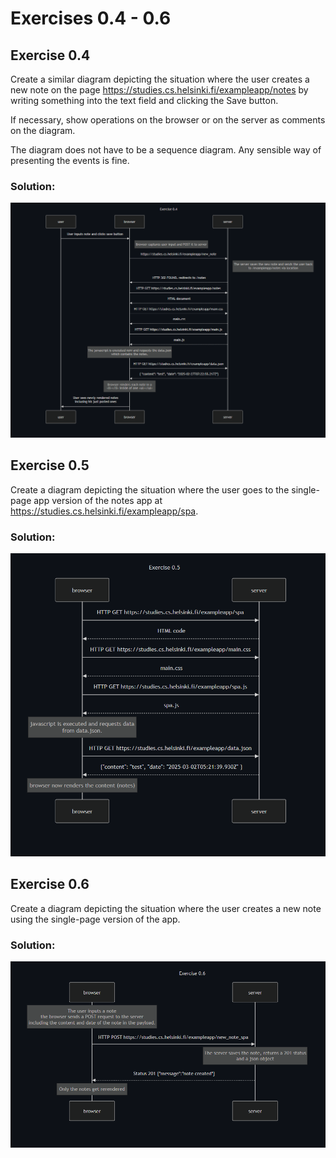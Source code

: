 # Exercises 0.4 - 0.6

## Exercise 0.4

Create a similar diagram depicting the situation where the user creates a new note on the page https://studies.cs.helsinki.fi/exampleapp/notes by writing something into the text field and clicking the Save button.

If necessary, show operations on the browser or on the server as comments on the diagram.

The diagram does not have to be a sequence diagram. Any sensible way of presenting the events is fine.

### Solution:

![Exercise 0.4 Diagram](ex04.png)

## Exercise 0.5

Create a diagram depicting the situation where the user goes to the single-page app version of the notes app at https://studies.cs.helsinki.fi/exampleapp/spa.

### Solution:

![Exercise 0.5 Diagram](ex05.PNG)

## Exercise 0.6

Create a diagram depicting the situation where the user creates a new note using the single-page version of the app.

### Solution:

![Exercise 0.6 Diagram](ex06.PNG)
